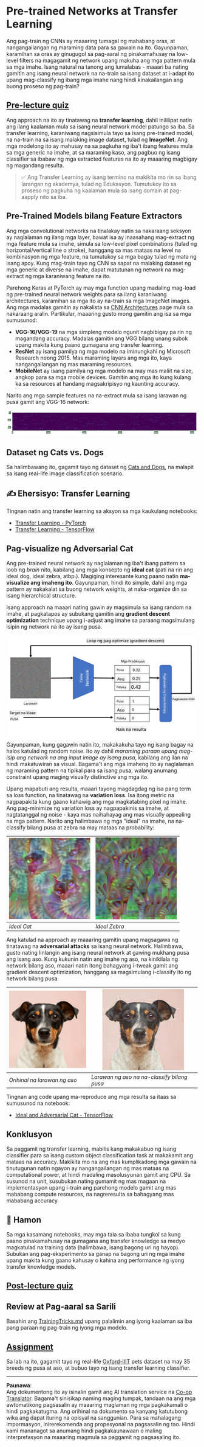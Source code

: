 <!--
CO_OP_TRANSLATOR_METADATA:
{
  "original_hash": "717775c4050ccbffbe0c961ad8bf7bf7",
  "translation_date": "2025-08-28T02:30:19+00:00",
  "source_file": "lessons/4-ComputerVision/08-TransferLearning/README.md",
  "language_code": "tl"
}
-->
# Pre-trained Networks at Transfer Learning

Ang pag-train ng CNNs ay maaaring tumagal ng mahabang oras, at nangangailangan ng maraming data para sa gawain na ito. Gayunpaman, karamihan sa oras ay ginugugol sa pag-aaral ng pinakamahusay na low-level filters na magagamit ng network upang makuha ang mga pattern mula sa mga imahe. Isang natural na tanong ang lumalabas - maaari ba nating gamitin ang isang neural network na na-train sa isang dataset at i-adapt ito upang mag-classify ng ibang mga imahe nang hindi kinakailangan ang buong proseso ng pag-train?

## [Pre-lecture quiz](https://red-field-0a6ddfd03.1.azurestaticapps.net/quiz/108)

Ang approach na ito ay tinatawag na **transfer learning**, dahil inililipat natin ang ilang kaalaman mula sa isang neural network model patungo sa iba. Sa transfer learning, karaniwang nagsisimula tayo sa isang pre-trained model, na na-train na sa isang malaking image dataset, tulad ng **ImageNet**. Ang mga modelong ito ay mahusay na sa pagkuha ng iba't ibang features mula sa mga generic na imahe, at sa maraming kaso, ang pagbuo ng isang classifier sa ibabaw ng mga extracted features na ito ay maaaring magbigay ng magandang resulta.

> ✅ Ang Transfer Learning ay isang termino na makikita mo rin sa ibang larangan ng akademya, tulad ng Edukasyon. Tumutukoy ito sa proseso ng pagkuha ng kaalaman mula sa isang domain at pag-aapply nito sa iba.

## Pre-Trained Models bilang Feature Extractors

Ang mga convolutional networks na tinalakay natin sa nakaraang seksyon ay naglalaman ng ilang mga layer, bawat isa ay inaasahang mag-extract ng mga feature mula sa imahe, simula sa low-level pixel combinations (tulad ng horizontal/vertical line o stroke), hanggang sa mas mataas na level na kombinasyon ng mga feature, na tumutukoy sa mga bagay tulad ng mata ng isang apoy. Kung mag-train tayo ng CNN sa sapat na malaking dataset ng mga generic at diverse na imahe, dapat matutunan ng network na mag-extract ng mga karaniwang feature na ito.

Parehong Keras at PyTorch ay may mga function upang madaling mag-load ng pre-trained neural network weights para sa ilang karaniwang architectures, karamihan sa mga ito ay na-train sa mga ImageNet images. Ang mga madalas gamitin ay nakalista sa [CNN Architectures](../07-ConvNets/CNN_Architectures.md) page mula sa nakaraang aralin. Partikular, maaaring gusto mong gamitin ang isa sa mga sumusunod:

* **VGG-16/VGG-19** na mga simpleng modelo ngunit nagbibigay pa rin ng magandang accuracy. Madalas gamitin ang VGG bilang unang subok upang makita kung paano gumagana ang transfer learning.
* **ResNet** ay isang pamilya ng mga modelo na iminungkahi ng Microsoft Research noong 2015. Mas maraming layers ang mga ito, kaya nangangailangan ng mas maraming resources.
* **MobileNet** ay isang pamilya ng mga modelo na may mas maliit na size, angkop para sa mga mobile devices. Gamitin ang mga ito kung kulang ka sa resources at handang magsakripisyo ng kaunting accuracy.

Narito ang mga sample features na na-extract mula sa isang larawan ng pusa gamit ang VGG-16 network:

![Features extracted by VGG-16](../../../../../translated_images/features.6291f9c7ba3a0b951af88fc9864632b9115365410765680680d30c927dd67354.tl.png)

## Dataset ng Cats vs. Dogs

Sa halimbawang ito, gagamit tayo ng dataset ng [Cats and Dogs](https://www.microsoft.com/download/details.aspx?id=54765&WT.mc_id=academic-77998-cacaste), na malapit sa isang real-life image classification scenario.

## ✍️ Ehersisyo: Transfer Learning

Tingnan natin ang transfer learning sa aksyon sa mga kaukulang notebooks:

* [Transfer Learning - PyTorch](TransferLearningPyTorch.ipynb)
* [Transfer Learning - TensorFlow](TransferLearningTF.ipynb)

## Pag-visualize ng Adversarial Cat

Ang pre-trained neural network ay naglalaman ng iba't ibang pattern sa loob ng *brain* nito, kabilang ang mga konsepto ng **ideal cat** (pati na rin ang ideal dog, ideal zebra, atbp.). Magiging interesante kung paano natin **ma-visualize ang imaheng ito**. Gayunpaman, hindi ito simple, dahil ang mga pattern ay nakakalat sa buong network weights, at naka-organize din sa isang hierarchical structure.

Isang approach na maaari nating gawin ay magsimula sa isang random na imahe, at pagkatapos ay subukang gamitin ang **gradient descent optimization** technique upang i-adjust ang imahe sa paraang magsimulang isipin ng network na ito ay isang pusa.

![Image Optimization Loop](../../../../../translated_images/ideal-cat-loop.999fbb8ff306e044f997032f4eef9152b453e6a990e449bbfb107de2493cc37e.tl.png)

Gayunpaman, kung gagawin natin ito, makakakuha tayo ng isang bagay na halos katulad ng random noise. Ito ay dahil *maraming paraan upang mag-isip ang network na ang input image ay isang pusa*, kabilang ang ilan na hindi makatuwiran sa visual. Bagama't ang mga imaheng ito ay naglalaman ng maraming pattern na tipikal para sa isang pusa, walang anumang constraint upang maging visually distinctive ang mga ito.

Upang mapabuti ang resulta, maaari tayong magdagdag ng isa pang term sa loss function, na tinatawag na **variation loss**. Isa itong metric na nagpapakita kung gaano kahawig ang mga magkatabing pixel ng imahe. Ang pag-minimize ng variation loss ay nagpapakinis sa imahe, at nagtatanggal ng noise - kaya mas naihahayag ang mas visually appealing na mga pattern. Narito ang halimbawa ng mga "ideal" na imahe, na na-classify bilang pusa at zebra na may mataas na probability:

![Ideal Cat](../../../../../translated_images/ideal-cat.203dd4597643d6b0bd73038b87f9c0464322725e3a06ab145d25d4a861c70592.tl.png) | ![Ideal Zebra](../../../../../translated_images/ideal-zebra.7f70e8b54ee15a7a314000bb5df38a6cfe086ea04d60df4d3ef313d046b98a2b.tl.png)
-----|-----
 *Ideal Cat* | *Ideal Zebra*

Ang katulad na approach ay maaaring gamitin upang magsagawa ng tinatawag na **adversarial attacks** sa isang neural network. Halimbawa, gusto nating linlangin ang isang neural network at gawing mukhang pusa ang isang aso. Kung kukunin natin ang imahe ng aso, na kinikilala ng network bilang aso, maaari natin itong bahagyang i-tweak gamit ang gradient descent optimization, hanggang sa magsimulang i-classify ito ng network bilang pusa:

![Picture of a Dog](../../../../../translated_images/original-dog.8f68a67d2fe0911f33041c0f7fce8aa4ea919f9d3917ec4b468298522aeb6356.tl.png) | ![Picture of a dog classified as a cat](../../../../../translated_images/adversarial-dog.d9fc7773b0142b89752539bfbf884118de845b3851c5162146ea0b8809fc820f.tl.png)
-----|-----
*Orihinal na larawan ng aso* | *Larawan ng aso na na-classify bilang pusa*

Tingnan ang code upang ma-reproduce ang mga resulta sa itaas sa sumusunod na notebook:

* [Ideal and Adversarial Cat - TensorFlow](AdversarialCat_TF.ipynb)

## Konklusyon

Sa paggamit ng transfer learning, mabilis kang makakabuo ng isang classifier para sa isang custom object classification task at makakamit ang mataas na accuracy. Makikita mo na ang mas kumplikadong mga gawain na tinutugunan natin ngayon ay nangangailangan ng mas mataas na computational power, at hindi madaling masolusyunan gamit ang CPU. Sa susunod na unit, susubukan nating gumamit ng mas magaan na implementasyon upang i-train ang parehong modelo gamit ang mas mababang compute resources, na nagreresulta sa bahagyang mas mababang accuracy.

## 🚀 Hamon

Sa mga kasamang notebooks, may mga tala sa ibaba tungkol sa kung paano pinakamahusay na gumagana ang transfer knowledge sa medyo magkatulad na training data (halimbawa, isang bagong uri ng hayop). Subukan ang pag-eksperimento sa ganap na bagong uri ng mga imahe upang makita kung gaano kahusay o kahina ang performance ng iyong transfer knowledge models.

## [Post-lecture quiz](https://red-field-0a6ddfd03.1.azurestaticapps.net/quiz/208)

## Review at Pag-aaral sa Sarili

Basahin ang [TrainingTricks.md](TrainingTricks.md) upang palalimin ang iyong kaalaman sa iba pang paraan ng pag-train ng iyong mga modelo.

## [Assignment](lab/README.md)

Sa lab na ito, gagamit tayo ng real-life [Oxford-IIIT](https://www.robots.ox.ac.uk/~vgg/data/pets/) pets dataset na may 35 breeds ng pusa at aso, at bubuo tayo ng isang transfer learning classifier.

---

**Paunawa**:  
Ang dokumentong ito ay isinalin gamit ang AI translation service na [Co-op Translator](https://github.com/Azure/co-op-translator). Bagama't sinisikap naming maging tumpak, tandaan na ang mga awtomatikong pagsasalin ay maaaring maglaman ng mga pagkakamali o hindi pagkakatugma. Ang orihinal na dokumento sa kanyang katutubong wika ang dapat ituring na opisyal na sanggunian. Para sa mahalagang impormasyon, inirerekomenda ang propesyonal na pagsasalin ng tao. Hindi kami mananagot sa anumang hindi pagkakaunawaan o maling interpretasyon na maaaring magmula sa paggamit ng pagsasaling ito.